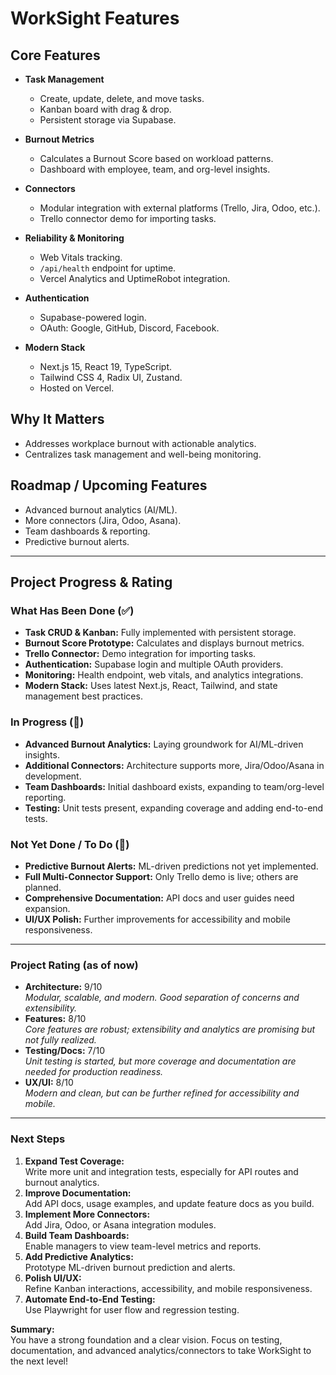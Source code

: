 # WorkSight Features

## Core Features

- **Task Management**
  - Create, update, delete, and move tasks.
  - Kanban board with drag & drop.
  - Persistent storage via Supabase.

- **Burnout Metrics**
  - Calculates a Burnout Score based on workload patterns.
  - Dashboard with employee, team, and org-level insights.

- **Connectors**
  - Modular integration with external platforms (Trello, Jira, Odoo, etc.).
  - Trello connector demo for importing tasks.

- **Reliability & Monitoring**
  - Web Vitals tracking.
  - `/api/health` endpoint for uptime.
  - Vercel Analytics and UptimeRobot integration.

- **Authentication**
  - Supabase-powered login.
  - OAuth: Google, GitHub, Discord, Facebook.

- **Modern Stack**
  - Next.js 15, React 19, TypeScript.
  - Tailwind CSS 4, Radix UI, Zustand.
  - Hosted on Vercel.

## Why It Matters

- Addresses workplace burnout with actionable analytics.
- Centralizes task management and well-being monitoring.

## Roadmap / Upcoming Features

- Advanced burnout analytics (AI/ML).
- More connectors (Jira, Odoo, Asana).
- Team dashboards & reporting.
- Predictive burnout alerts.

---

## Project Progress & Rating

### What Has Been Done (✅)

- **Task CRUD & Kanban:** Fully implemented with persistent storage.
- **Burnout Score Prototype:** Calculates and displays burnout metrics.
- **Trello Connector:** Demo integration for importing tasks.
- **Authentication:** Supabase login and multiple OAuth providers.
- **Monitoring:** Health endpoint, web vitals, and analytics integrations.
- **Modern Stack:** Uses latest Next.js, React, Tailwind, and state management best practices.

### In Progress (🚧)

- **Advanced Burnout Analytics:** Laying groundwork for AI/ML-driven insights.
- **Additional Connectors:** Architecture supports more, Jira/Odoo/Asana in development.
- **Team Dashboards:** Initial dashboard exists, expanding to team/org-level reporting.
- **Testing:** Unit tests present, expanding coverage and adding end-to-end tests.

### Not Yet Done / To Do (📝)

- **Predictive Burnout Alerts:** ML-driven predictions not yet implemented.
- **Full Multi-Connector Support:** Only Trello demo is live; others are planned.
- **Comprehensive Documentation:** API docs and user guides need expansion.
- **UI/UX Polish:** Further improvements for accessibility and mobile responsiveness.

---

### Project Rating (as of now)

- **Architecture:** 9/10  
 _Modular, scalable, and modern. Good separation of concerns and extensibility._
- **Features:** 8/10  
 _Core features are robust; extensibility and analytics are promising but not fully realized._
- **Testing/Docs:** 7/10  
 _Unit testing is started, but more coverage and documentation are needed for production readiness._
- **UX/UI:** 8/10  
 _Modern and clean, but can be further refined for accessibility and mobile._

---

### Next Steps

1. **Expand Test Coverage:**  
 Write more unit and integration tests, especially for API routes and burnout analytics.
2. **Improve Documentation:**  
 Add API docs, usage examples, and update feature docs as you build.
3. **Implement More Connectors:**  
 Add Jira, Odoo, or Asana integration modules.
4. **Build Team Dashboards:**  
 Enable managers to view team-level metrics and reports.
5. **Add Predictive Analytics:**  
 Prototype ML-driven burnout prediction and alerts.
6. **Polish UI/UX:**  
 Refine Kanban interactions, accessibility, and mobile responsiveness.
7. **Automate End-to-End Testing:**  
 Use Playwright for user flow and regression testing.

**Summary:**  
You have a strong foundation and a clear vision. Focus on testing, documentation, and advanced analytics/connectors to take WorkSight to the next level!
